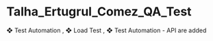 # Talha_Ertugrul_Comez_QA_Test
 ❖ Test Automation , ❖ Load Test , ❖ Test Automation - API are added
